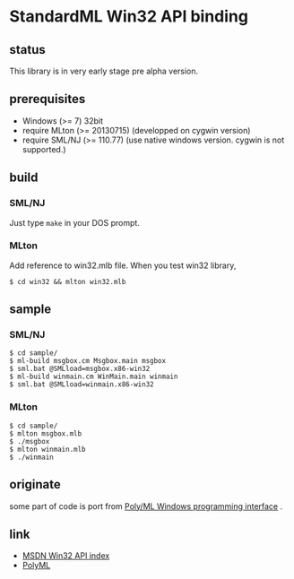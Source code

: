 
StandardML Win32 API binding
===============================================


## status

This library is in very early stage pre alpha version.


## prerequisites

- Windows (>= 7) 32bit
- require MLton (>= 20130715) (developped on cygwin version)
- require SML/NJ (>= 110.77) (use native windows version. cygwin is not supported.)


## build

### SML/NJ

Just type `make` in your DOS prompt.


### MLton

Add reference to win32.mlb file.
When you test win32 library,

```
$ cd win32 && mlton win32.mlb
```


## sample

### SML/NJ


```
$ cd sample/
$ ml-build msgbox.cm Msgbox.main msgbox
$ sml.bat @SMLload=msgbox.x86-win32
$ ml-build winmain.cm WinMain.main winmain
$ sml.bat @SMLload=winmain.x86-win32
```


### MLton


```
$ cd sample/
$ mlton msgbox.mlb
$ ./msgbox
$ mlton winmain.mlb
$ ./winmain
```

## originate

some part of code is port from [Poly/ML Windows programming interface](http://www.polyml.org/docs/Windows.html) .


## link

- [MSDN Win32 API index](http://msdn.microsoft.com/en-us/library/windows/desktop/ff818516%28v=vs.85%29.aspx "MSDN")
- [PolyML](http://www.polyml.org/docs/Windows.html "PolyML")

